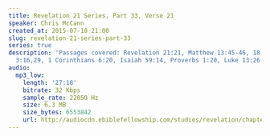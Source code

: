 ```yaml
---
title: Revelation 21 Series, Part 33, Verse 21
speaker: Chris McCann
created_at: 2015-07-10 21:00
slug: revelation-21-series-part-33
series: true
description: 'Passages covered: Revelation 21:21, Matthew 13:45-46, 18:33-34, Galatians
  3:16,29, 1 Corinthians 6:20, Isaiah 59:14, Proverbs 1:20, Luke 13:26.'
audio:
  mp3_low:
    length: '27:18'
    bitrate: 32 Kbps
    sample_rate: 22050 Hz
    size: 6.3 MB
    size_bytes: 6553842
    url: http://audiocdn.ebiblefellowship.com/studies/revelation/chapter-21/2015.07.10_McCann_-_Revelation_21_Series_Part_33.mp3
---
```

